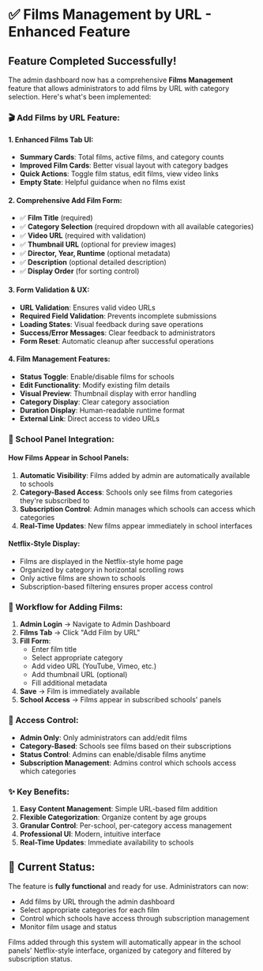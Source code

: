 # ✅ Films Management by URL - Enhanced Feature

## **Feature Completed Successfully!**

The admin dashboard now has a comprehensive **Films Management** feature that allows administrators to add films by URL with category selection. Here's what's been implemented:

### **🎬 Add Films by URL Feature:**

#### **1. Enhanced Films Tab UI:**
- **Summary Cards**: Total films, active films, and category counts
- **Improved Film Cards**: Better visual layout with category badges
- **Quick Actions**: Toggle film status, edit films, view video links
- **Empty State**: Helpful guidance when no films exist

#### **2. Comprehensive Add Film Form:**
- ✅ **Film Title** (required)
- ✅ **Category Selection** (required dropdown with all available categories)
- ✅ **Video URL** (required with validation)
- ✅ **Thumbnail URL** (optional for preview images)
- ✅ **Director, Year, Runtime** (optional metadata)
- ✅ **Description** (optional detailed description)
- ✅ **Display Order** (for sorting control)

#### **3. Form Validation & UX:**
- **URL Validation**: Ensures valid video URLs
- **Required Field Validation**: Prevents incomplete submissions
- **Loading States**: Visual feedback during save operations
- **Success/Error Messages**: Clear feedback to administrators
- **Form Reset**: Automatic cleanup after successful operations

#### **4. Film Management Features:**
- **Status Toggle**: Enable/disable films for schools
- **Edit Functionality**: Modify existing film details
- **Visual Preview**: Thumbnail display with error handling
- **Category Display**: Clear category association
- **Duration Display**: Human-readable runtime format
- **External Link**: Direct access to video URLs

### **🏫 School Panel Integration:**

#### **How Films Appear in School Panels:**
1. **Automatic Visibility**: Films added by admin are automatically available to schools
2. **Category-Based Access**: Schools only see films from categories they're subscribed to
3. **Subscription Control**: Admin manages which schools can access which categories
4. **Real-Time Updates**: New films appear immediately in school interfaces

#### **Netflix-Style Display:**
- Films are displayed in the Netflix-style home page
- Organized by category in horizontal scrolling rows
- Only active films are shown to schools
- Subscription-based filtering ensures proper access control

### **📝 Workflow for Adding Films:**

1. **Admin Login** → Navigate to Admin Dashboard
2. **Films Tab** → Click \"Add Film by URL\"
3. **Fill Form**:
   - Enter film title
   - Select appropriate category
   - Add video URL (YouTube, Vimeo, etc.)
   - Add thumbnail URL (optional)
   - Fill additional metadata
4. **Save** → Film is immediately available
5. **School Access** → Films appear in subscribed schools' panels

### **🔐 Access Control:**
- **Admin Only**: Only administrators can add/edit films
- **Category-Based**: Schools see films based on their subscriptions
- **Status Control**: Admins can enable/disable films anytime
- **Subscription Management**: Admins control which schools access which categories

### **✨ Key Benefits:**
1. **Easy Content Management**: Simple URL-based film addition
2. **Flexible Categorization**: Organize content by age groups
3. **Granular Control**: Per-school, per-category access management
4. **Professional UI**: Modern, intuitive interface
5. **Real-Time Updates**: Immediate availability to schools

## **🚀 Current Status:**
The feature is **fully functional** and ready for use. Administrators can now:
- Add films by URL through the admin dashboard
- Select appropriate categories for each film
- Control which schools have access through subscription management
- Monitor film usage and status

Films added through this system will automatically appear in the school panels' Netflix-style interface, organized by category and filtered by subscription status.